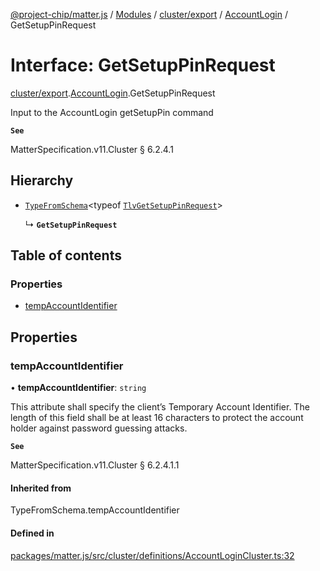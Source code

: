 [@project-chip/matter.js](../README.md) / [Modules](../modules.md) / [cluster/export](../modules/cluster_export.md) / [AccountLogin](../modules/cluster_export.AccountLogin.md) / GetSetupPinRequest

# Interface: GetSetupPinRequest

[cluster/export](../modules/cluster_export.md).[AccountLogin](../modules/cluster_export.AccountLogin.md).GetSetupPinRequest

Input to the AccountLogin getSetupPin command

**`See`**

MatterSpecification.v11.Cluster § 6.2.4.1

## Hierarchy

- [`TypeFromSchema`](../modules/tlv_export.md#typefromschema)\<typeof [`TlvGetSetupPinRequest`](../modules/cluster_export.AccountLogin.md#tlvgetsetuppinrequest)\>

  ↳ **`GetSetupPinRequest`**

## Table of contents

### Properties

- [tempAccountIdentifier](cluster_export.AccountLogin.GetSetupPinRequest.md#tempaccountidentifier)

## Properties

### tempAccountIdentifier

• **tempAccountIdentifier**: `string`

This attribute shall specify the client’s Temporary Account Identifier. The length of this field shall be at
least 16 characters to protect the account holder against password guessing attacks.

**`See`**

MatterSpecification.v11.Cluster § 6.2.4.1.1

#### Inherited from

TypeFromSchema.tempAccountIdentifier

#### Defined in

[packages/matter.js/src/cluster/definitions/AccountLoginCluster.ts:32](https://github.com/project-chip/matter.js/blob/6d3b6a5d957d88a9231d6ecab4bb41f8133112be/packages/matter.js/src/cluster/definitions/AccountLoginCluster.ts#L32)
